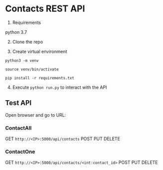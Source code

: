 # Contacts REST API
1) Requirements

python 3.7

2) Clone the repo

3) Create virtual environment 

`python3 -m venv`

`source venv/bin/activate`

`pip install -r requirements.txt`

4) Execute `python run.py` to interact with the API

## Test API

Open browser and go to URL: 
### ContactAll
GET 
`http://<IP>:5000/api/contacts`
POST 
PUT 
DELETE 

### ContactOne
GET 
`http://<IP>:5000/api/contacts/<int:contact_id>`
POST 
PUT 
DELETE 

